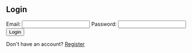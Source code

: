 <!DOCTYPE html>
<html lang="en">

<head>
    <meta charset="UTF-8">
    <meta name="viewport" content="width=device-width, initial-scale=1.0">
    <title>Login System</title>
    <style>
        /* Your CSS styles here */
    </style>
</head>

<body>
    <div class="container">
        <div class="login-form">
            <h2>Login</h2>
            <form id="loginForm">
                <label for="email">Email:</label>
                <input type="email" id="email" required>
                <label for="password">Password:</label>
                <input type="password" id="password" required>
                <button type="submit">Login</button>
            </form>
            <p>Don't have an account? <a href="register">Register</a></p>
            <div id="successMessage" style="display: none;">You have successfully logged in!</div> <!-- Success message -->
        </div>
    </div>
    <script>
        function handleLogin(event) {
            event.preventDefault();
            // Get user input
            const email = document.getElementById("email").value;
            const password = document.getElementById("password").value;
            const user = {
                email: email,
                password: password
            };
            fetch('http://localhost:8020/api/v1/users/login', {
                method: 'POST',
                headers: {
                    'Content-Type': 'application/json'
                },
                body: JSON.stringify(user)
            }).then(response => {
                if (!response.ok) {
                    alert('Login and / or password is incorrect');
                }
                return response.json();
            }).then((response) => {
                localStorage.setItem('connectedUser', JSON.stringify(response));
                document.getElementById("successMessage").style.display = "block"; // Show success message
                setTimeout(function(){
                    window.location.href = 'https://rik-csa.github.io/RIK-CSA-frontend/';
                }, 2000); // Redirect after 2 seconds
            }).catch(error => {
                console.error('POST request error', error);
            });
        }
        const loginForm = document.getElementById("loginForm");
        loginForm.addEventListener("submit", handleLogin);
    </script>
</body>

</html>
